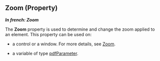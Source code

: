 
## Zoom (Property)

***In french: Zoom***
	



<a name="XUse"></a>
<a name="Use"></a>
<a name="description"></a>
The **Zoom** property is used to determine and change the zoom applied to an element. This property can be used on: 

- a control or a window. For more details, see [Zoom](../Proprietes/1000017201.md). 

- a variable of type [pdfParameter](../WDLang6/1410087857.md). 




